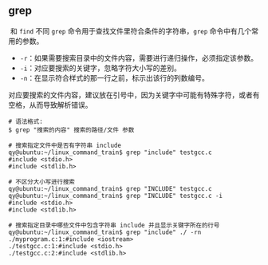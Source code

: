 ## grep

​	和 `find` 不同 `grep` 命令用于查找文件里符合条件的字符串，`grep` 命令中有几个常用的参数。

- `-r`：如果需要搜索目录中的文件内容，需要进行递归操作，必须指定该参数。
- `-i`：对应要搜索的关键字，忽略字符大小写的差别。
- `-n`：在显示符合样式的那一行之前，标示出该行的列数编号。

​	对应要搜索的文件内容，建议放在引号中，因为关键字中可能有特殊字符，或者有空格，从而导致解析错误。

```shell
# 语法格式: 
$ grep "搜索的内容" 搜索的路径/文件 参数
```

```shell
# 搜索指定文件中是否有字符串 include
qy@ubuntu:~/linux_command_train$ grep "include" testgcc.c
#include <stdio.h>
#include <stdlib.h>

# 不区分大小写进行搜索
qy@ubuntu:~/linux_command_train$ grep "INCLUDE" testgcc.c
qy@ubuntu:~/linux_command_train$ grep "INCLUDE" testgcc.c -i
#include <stdio.h>
#include <stdlib.h>

# 搜索指定目录中哪些文件中包含字符串 include 并且显示关键字所在的行号
qy@ubuntu:~/linux_command_train$ grep "include" ./ -rn
./myprogram.c:1:#include <iostream>
./testgcc.c:1:#include <stdio.h>
./testgcc.c:2:#include <stdlib.h>
```

